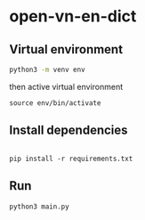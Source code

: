 # open-vn-en-dict

## Virtual environment
```sh
python3 -m venv env
```
then active virtual environment
```
source env/bin/activate
```

## Install dependencies
```

pip install -r requirements.txt

```

## Run
```sh
python3 main.py
```
